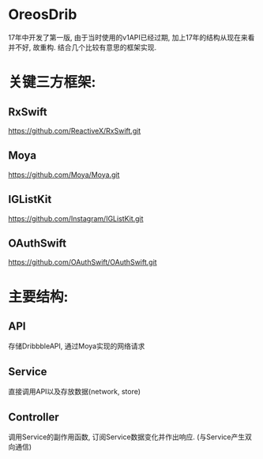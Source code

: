 # OreosDrib

17年中开发了第一版, 由于当时使用的v1API已经过期, 加上17年的结构从现在来看并不好, 故重构. 结合几个比较有意思的框架实现.

 关键三方框架:
 ====
 
 RxSwift 
 -------
 https://github.com/ReactiveX/RxSwift.git

 Moya 
 -------
 https://github.com/Moya/Moya.git
 
 IGListKit 
 -------
 https://github.com/Instagram/IGListKit.git
 
 OAuthSwift 
 -------
 https://github.com/OAuthSwift/OAuthSwift.git

 主要结构:
 ====
 
 API
 ------
 存储DribbbleAPI, 通过Moya实现的网络请求
 
 Service
 ------
 直接调用API以及存放数据(network, store)
 
 Controller
 ------
 调用Service的副作用函数, 订阅Service数据变化并作出响应. (与Service产生双向通信)
